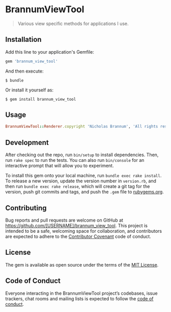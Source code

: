 # BrannumViewTool

> Various view specific methods for applications I use.

## Installation

Add this line to your application's Gemfile:

```ruby
gem 'brannum_view_tool'
```

And then execute:

    $ bundle

Or install it yourself as:

    $ gem install brannum_view_tool

## Usage

```ruby
BrannumViewTool::Renderer.copyright 'Nicholas Brannum', 'All rights reserved'
```

## Development

After checking out the repo, run `bin/setup` to install dependencies. Then, run `rake spec` to run the tests. You can also run `bin/console` for an interactive prompt that will allow you to experiment.

To install this gem onto your local machine, run `bundle exec rake install`. To release a new version, update the version number in `version.rb`, and then run `bundle exec rake release`, which will create a git tag for the version, push git commits and tags, and push the `.gem` file to [rubygems.org](https://rubygems.org).

## Contributing

Bug reports and pull requests are welcome on GitHub at https://github.com/[USERNAME]/brannum_view_tool. This project is intended to be a safe, welcoming space for collaboration, and contributors are expected to adhere to the [Contributor Covenant](http://contributor-covenant.org) code of conduct.

## License

The gem is available as open source under the terms of the [MIT License](http://opensource.org/licenses/MIT).

## Code of Conduct

Everyone interacting in the BrannumViewTool project’s codebases, issue trackers, chat rooms and mailing lists is expected to follow the [code of conduct](https://github.com/[USERNAME]/brannum_view_tool/blob/master/CODE_OF_CONDUCT.md).
